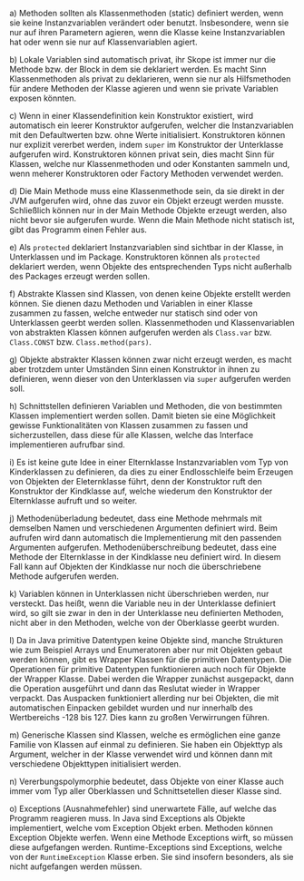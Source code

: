 a) Methoden sollten als Klassenmethoden (static) definiert werden, wenn sie keine Instanzvariablen verändert oder benutzt. Insbesondere, wenn sie nur auf ihren Parametern agieren, wenn die Klasse keine Instanzvariablen hat oder wenn sie nur auf Klassenvariablen agiert. 

b) Lokale Variablen sind automatisch privat, ihr Skope ist immer nur die Methode bzw. der Block in dem sie deklariert werden. Es macht Sinn Klassenmethoden als privat zu deklarieren, wenn sie nur als Hilfsmethoden für andere Methoden der Klasse agieren und wenn sie private Variablen exposen könnten. 

c) Wenn in einer Klassendefinition kein Konstruktor existiert, wird automatisch ein leerer Konstruktor aufgerufen, welcher die Instanzvariablen mit den Defaultwerten bzw. ohne Werte initialisiert. 
Konstruktoren können nur explizit vererbet werden, indem `super` im Konstruktor der Unterklasse aufgerufen wird.
Konstruktoren können privat sein, dies macht Sinn für Klassen, welche nur Klassenmethoden und oder Konstanten sammeln und, wenn meherer Konstruktoren oder Factory Methoden verwendet werden. 

d) Die Main Methode muss eine Klassenmethode sein, da sie direkt in der JVM aufgerufen wird, ohne das zuvor ein Objekt erzeugt werden musste. Schließlich können nur in der Main Methode Objekte erzeugt werden, also nicht bevor sie aufgerufen wurde. Wenn die Main Methode nicht statisch ist, gibt das Programm einen Fehler aus. 

e) Als `protected` deklariert Instanzvariablen sind sichtbar in der Klasse, in Unterklassen und im Package. Konstruktoren können als `protected` deklariert werden, wenn Objekte des entsprechenden Typs nicht außerhalb des Packages erzeugt werden sollen. 

f) Abstrakte Klassen sind Klassen, von denen keine Objekte erstellt werden können. Sie dienen dazu Methoden und Variablen in einer Klasse zusammen zu fassen, welche entweder nur statisch sind oder von Unterklassen geerbt werden sollen. Klassenmethoden und Klassenvariablen von abstrakten Klassen können aufgerufen werden als `Class.var` bzw. `Class.CONST` bzw. `Class.method(pars)`. 

g) Objekte abstrakter Klassen können zwar nicht erzeugt werden, es macht aber trotzdem unter Umständen Sinn einen Konstruktor in ihnen zu definieren, wenn dieser von den Unterklassen via `super` aufgerufen werden soll. 

h) Schnittstellen definieren Variablen und Methoden, die von bestimmten Klassen implementiert werden sollen. Damit bieten sie eine Möglichkeit gewisse Funktionalitäten von Klassen zusammen zu fassen und sicherzustellen, dass diese für alle Klassen, welche das Interface implementieren aufrufbar sind.

i) Es ist keine gute Idee in einer Elternklasse Instanzvariablen vom Typ von Kinderklassen zu definieren, da dies zu einer Endlosschleife beim Erzeugen von Objekten der Eleternklasse führt, denn der Konstruktor ruft den Konstruktor der Kindklasse auf, welche wiederum den Konstruktor der Elternklasse aufruft und so weiter. 

j) Methodenüberladung bedeutet, dass eine Methode mehrmals mit demselben Namen und verschiedenen Argumenten definiert wird. Beim aufrufen wird dann automatisch die Implementierung mit den passenden Argumenten aufgerufen. Methodenüberschreibung bedeutet, dass eine Methode der Elternklasse in der Kindklasse neu definiert wird. In diesem Fall kann auf Objekten der Kindklasse nur noch die überschriebene Methode aufgerufen werden. 

k) Variablen können in Unterklassen nicht überschrieben werden, nur versteckt. Das heißt, wenn die Variable neu in der Unterklasse definiert wird, so gilt sie zwar in den in der Unterklasse neu definierten Methoden, nicht aber in den Methoden, welche von der Oberklasse geerbt wurden. 

l) Da in Java primitive Datentypen keine Objekte sind, manche Strukturen wie zum Beispiel Arrays und Enumeratoren aber nur mit Objekten gebaut werden können, gibt es Wrapper Klassen für die primitiven Datentypen. Die Operationen für primitive Datentypen funktionieren auch noch für Objekte der Wrapper Klasse. Dabei werden die Wrapper zunächst ausgepackt, dann die Operation ausgeführt und dann das Reslutat wieder in Wrapper verpackt. Das Auspacken funktioniert allerding nur bei Objekten, die mit automatischen Einpacken gebildet wurden und nur innerhalb des Wertbereichs -128 bis 127. Dies kann zu großen Verwirrungen führen. 

m) Generische Klassen sind Klassen, welche es ermöglichen eine ganze Familie von Klassen auf einmal zu definieren. Sie haben ein Objekttyp als Argument, welcher in der Klasse verwendet wird und können dann mit verschiedene Objekttypen initialisiert werden. 

n) Vererbungspolymorphie bedeutet, dass Objekte von einer Klasse auch immer vom Typ aller Oberklassen und Schnittsetellen dieser Klasse sind. 

o) Exceptions (Ausnahmefehler) sind unerwartete Fälle, auf welche das Programm reagieren muss. In Java sind Exceptions als Objekte implementiert, welche vom Exception Objekt erben. Methoden können Exception Objekte werfen. Wenn eine Methode Exceptions wirft, so müssen diese aufgefangen werden. Runtime-Exceptions sind Exceptions, welche von der `RuntimeException` Klasse erben. Sie sind insofern besonders, als sie nicht aufgefangen werden müssen. 





